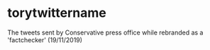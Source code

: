 # torytwittername
The tweets sent by Conservative press office while rebranded as a 'factchecker' (19/11/2019)
